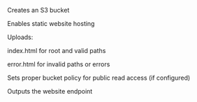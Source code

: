 Creates an S3 bucket

Enables static website hosting

Uploads:

index.html for root and valid paths

error.html for invalid paths or errors

Sets proper bucket policy for public read access (if configured)

Outputs the website endpoint
